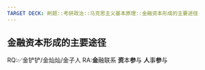 ```yaml
---
TARGET DECK: 刷题::考研政治::马克思主义基本原理::金融资本形成的主要途径
---
```

## 金融资本形成的主要途径
RQ:✅金铲铲/金灿灿/金子人
RA:**金**融联系
**资**本**参**与
**人**事**参**与


